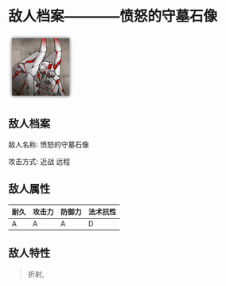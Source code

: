 # 敌人档案————愤怒的守墓石像

![愤怒的守墓石像](./eneIcons/愤怒的守墓石像.png)

## 敌人档案

敌人名称: 愤怒的守墓石像

攻击方式: 近战 远程

## 敌人属性

| 耐久      | 攻击力  | 防御力 | 法术抗性 |
|---------|------|-----|------|
| A | A | A | D |

## 敌人特性
> 折射,
